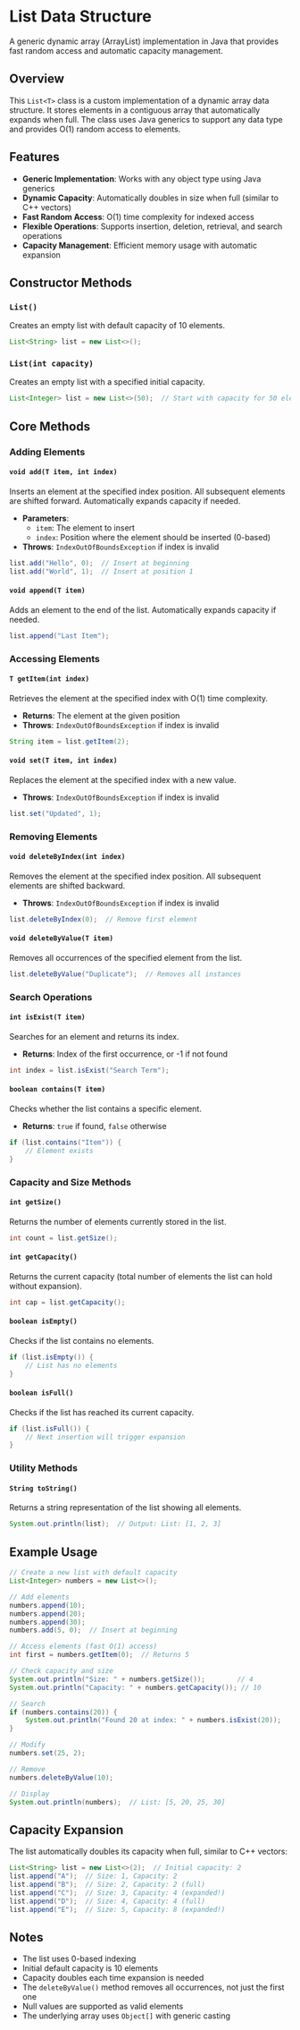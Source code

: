 # List Data Structure

A generic dynamic array (ArrayList) implementation in Java that provides fast random access and automatic capacity management.

## Overview

This `List<T>` class is a custom implementation of a dynamic array data structure. It stores elements in a contiguous array that automatically expands when full. The class uses Java generics to support any data type and provides O(1) random access to elements.

## Features

- **Generic Implementation**: Works with any object type using Java generics
- **Dynamic Capacity**: Automatically doubles in size when full (similar to C++ vectors)
- **Fast Random Access**: O(1) time complexity for indexed access
- **Flexible Operations**: Supports insertion, deletion, retrieval, and search operations
- **Capacity Management**: Efficient memory usage with automatic expansion

## Constructor Methods

### `List()`
Creates an empty list with default capacity of 10 elements.

```java
List<String> list = new List<>();
```

### `List(int capacity)`
Creates an empty list with a specified initial capacity.

```java
List<Integer> list = new List<>(50);  // Start with capacity for 50 elements
```

## Core Methods

### Adding Elements

#### `void add(T item, int index)`
Inserts an element at the specified index position. All subsequent elements are shifted forward. Automatically expands capacity if needed.

- **Parameters**: 
  - `item`: The element to insert
  - `index`: Position where the element should be inserted (0-based)
- **Throws**: `IndexOutOfBoundsException` if index is invalid

```java
list.add("Hello", 0);  // Insert at beginning
list.add("World", 1);  // Insert at position 1
```

#### `void append(T item)`
Adds an element to the end of the list. Automatically expands capacity if needed.

```java
list.append("Last Item");
```

### Accessing Elements

#### `T getItem(int index)`
Retrieves the element at the specified index with O(1) time complexity.

- **Returns**: The element at the given position
- **Throws**: `IndexOutOfBoundsException` if index is invalid

```java
String item = list.getItem(2);
```

#### `void set(T item, int index)`
Replaces the element at the specified index with a new value.

- **Throws**: `IndexOutOfBoundsException` if index is invalid

```java
list.set("Updated", 1);
```

### Removing Elements

#### `void deleteByIndex(int index)`
Removes the element at the specified index position. All subsequent elements are shifted backward.

- **Throws**: `IndexOutOfBoundsException` if index is invalid

```java
list.deleteByIndex(0);  // Remove first element
```

#### `void deleteByValue(T item)`
Removes all occurrences of the specified element from the list.

```java
list.deleteByValue("Duplicate");  // Removes all instances
```

### Search Operations

#### `int isExist(T item)`
Searches for an element and returns its index.

- **Returns**: Index of the first occurrence, or -1 if not found

```java
int index = list.isExist("Search Term");
```

#### `boolean contains(T item)`
Checks whether the list contains a specific element.

- **Returns**: `true` if found, `false` otherwise

```java
if (list.contains("Item")) {
    // Element exists
}
```

### Capacity and Size Methods

#### `int getSize()`
Returns the number of elements currently stored in the list.

```java
int count = list.getSize();
```

#### `int getCapacity()`
Returns the current capacity (total number of elements the list can hold without expansion).

```java
int cap = list.getCapacity();
```

#### `boolean isEmpty()`
Checks if the list contains no elements.

```java
if (list.isEmpty()) {
    // List has no elements
}
```

#### `boolean isFull()`
Checks if the list has reached its current capacity.

```java
if (list.isFull()) {
    // Next insertion will trigger expansion
}
```

### Utility Methods

#### `String toString()`
Returns a string representation of the list showing all elements.

```java
System.out.println(list);  // Output: List: [1, 2, 3]
```

## Example Usage

```java
// Create a new list with default capacity
List<Integer> numbers = new List<>();

// Add elements
numbers.append(10);
numbers.append(20);
numbers.append(30);
numbers.add(5, 0);  // Insert at beginning

// Access elements (fast O(1) access)
int first = numbers.getItem(0);  // Returns 5

// Check capacity and size
System.out.println("Size: " + numbers.getSize());        // 4
System.out.println("Capacity: " + numbers.getCapacity()); // 10

// Search
if (numbers.contains(20)) {
    System.out.println("Found 20 at index: " + numbers.isExist(20));
}

// Modify
numbers.set(25, 2);

// Remove
numbers.deleteByValue(10);

// Display
System.out.println(numbers);  // List: [5, 20, 25, 30]
```

## Capacity Expansion

The list automatically doubles its capacity when full, similar to C++ vectors:

```java
List<String> list = new List<>(2);  // Initial capacity: 2
list.append("A");  // Size: 1, Capacity: 2
list.append("B");  // Size: 2, Capacity: 2 (full)
list.append("C");  // Size: 3, Capacity: 4 (expanded!)
list.append("D");  // Size: 4, Capacity: 4 (full)
list.append("E");  // Size: 5, Capacity: 8 (expanded!)
```

## Notes

- The list uses 0-based indexing
- Initial default capacity is 10 elements
- Capacity doubles each time expansion is needed
- The `deleteByValue()` method removes all occurrences, not just the first one
- Null values are supported as valid elements
- The underlying array uses `Object[]` with generic casting
